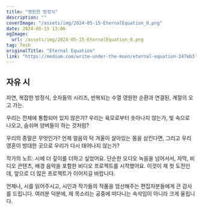 ```yaml
---
title: "영원한 방정식"
description: ""
coverImage: "/assets/img/2024-05-15-EternalEquation_0.png"
date: 2024-05-15 13:06
ogImage: 
  url: /assets/img/2024-05-15-EternalEquation_0.png
tag: Tech
originalTitle: "Eternal Equation"
link: "https://medium.com/write-under-the-moon/eternal-equation-247eb3f870cd"
---
```



## 자유 시

자연, 복잡한 방정식,
숫자들의 시리즈, 반복되는 수열
영원한 순환과 연결된,
계절의 오고 가는.

우리는 전체에 통합되어 있지 않은가?
우리는 육모로부터 솟아나지 않는가,
빛 속으로 나오고, 숨쉬며
양버들이 하는 것처럼?

우리의 종말은 무엇인가? 언제 얼음의 턱
겨울이 살아있는 몸을 삼킨다면,
그리고 우리 영혼이 방대한 곳으로
우리가 다시 태어나지 않는가?



작가의 노트: 시에 더 깊이를 더하고 싶었어요. 단순한 오디오 녹음을 넘어서서, 자막, 비디오 콘텐츠, 배경 음악을 포함한 비디오 프로젝트를 시작했어요. 이것이 제 첫 도전인데, 앞으로 더 많은 프로젝트가 이어지길 바랍니다.

언제나, 시를 읽어주시고, 시인과 작가들의 작품을 엄선해주는 편집자분들에게 큰 감사를 드립니다. 여러분 덕분에, 제 목소리는 공중에 떠다니는 속삭임이 아니라 크게 울립니다.
